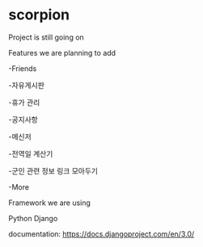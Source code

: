 # scorpion

Project is still going on

Features we are planning to add

-Friends

-자유게시판

-휴가 관리

-공지사항 

-메신저

-전역일 계산기

-군인 관련 정보 링크 모아두기

-More


Framework we are using

Python Django

documentation: https://docs.djangoproject.com/en/3.0/
